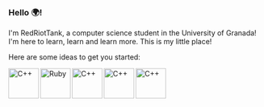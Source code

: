 ### Hello :earth_africa:!

I'm RedRiotTank, a computer science student in the University of Granada! I'm here to learn, learn and learn more. This is my little place!

Here are some ideas to get you started:




[<img align="left" alt="C++" height="60px" src="https://upload.wikimedia.org/wikipedia/commons/thumb/1/18/ISO_C%2B%2B_Logo.svg/1200px-ISO_C%2B%2B_Logo.svg.png"/>](https://en.wikipedia.org/wiki/C%2B%2B) [<img align="left" alt="Ruby" height="60px" src="https://upload.wikimedia.org/wikipedia/commons/thumb/7/73/Ruby_logo.svg/1024px-Ruby_logo.svg.png"/>](https://en.wikipedia.org/wiki/LaTeX) [<img align="left" alt="C++" height="60px" src="https://upload.wikimedia.org/wikipedia/en/thumb/3/30/Java_programming_language_logo.svg/1200px-Java_programming_language_logo.svg.png"/>](https://en.wikipedia.org/wiki/C%2B%2B)

[<img align="left" alt="C++" height="60px" src="https://upload.wikimedia.org/wikipedia/commons/thumb/9/99/Unofficial_JavaScript_logo_2.svg/1024px-Unofficial_JavaScript_logo_2.svg.png"/>](https://en.wikipedia.org/wiki/C%2B%2B)

[<img align="left" alt="C++" height="60px" src="https://victorroblesweb.es/wp-content/uploads/2018/01/nodejs-victorroblesweb.png"/>](https://en.wikipedia.org/wiki/C%2B%2B)
